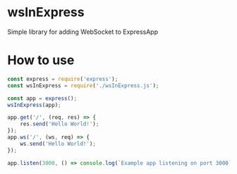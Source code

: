 # wsInExpress
Simple library for adding WebSocket to ExpressApp

# How to use
```js
const express = require('express');
const wsInExpress = require('./wsInExpress.js');

const app = express();
wsInExpress(app);

app.get('/', (req, res) => {
    res.send('Hello World!');
});
app.ws('/', (ws, req) => {
    ws.send('Hello World!');
});

app.listen(3000, () => console.log(`Example app listening on port 3000`));
```

